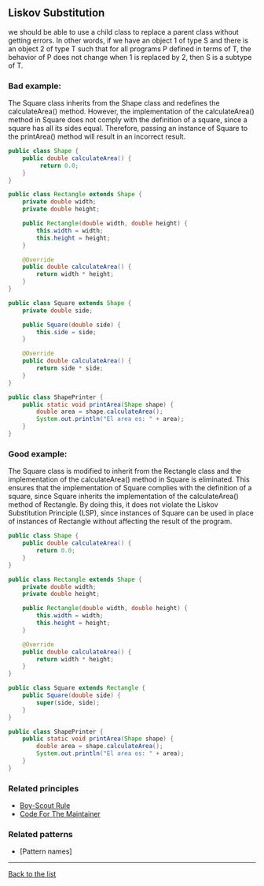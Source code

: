 ## Liskov Substitution

we should be able to use a child class to replace a parent class without getting errors. 
In other words, if we have an object 1 of type S and there is an object 2 of type T such that for all programs P defined in terms of T, the behavior of P does not change when 1 is replaced by 2, then S is a subtype of T.

### Bad example:

The Square class inherits from the Shape class and redefines the calculateArea() method. However, the implementation of the calculateArea() method in Square does not comply with the definition of a square, since a square has all its sides equal. Therefore, passing an instance of Square to the printArea() method will result in an incorrect result.

```Java
public class Shape {
    public double calculateArea() {
         return 0.0;
    }
}

public class Rectangle extends Shape {
    private double width;
    private double height;

    public Rectangle(double width, double height) {
        this.width = width;
        this.height = height;
    }

    @Override
    public double calculateArea() {
        return width * height;
    }
}

public class Square extends Shape {
    private double side;

    public Square(double side) {
        this.side = side;
    }

    @Override
    public double calculateArea() {
        return side * side;
    }
}

public class ShapePrinter {
    public static void printArea(Shape shape) {
        double area = shape.calculateArea();
        System.out.println("El area es: " + area);
    }
}
```

### Good example:

The Square class is modified to inherit from the Rectangle class and the implementation of the calculateArea() method in Square is eliminated. This ensures that the implementation of Square complies with the definition of a square, since Square inherits the implementation of the calculateArea() method of Rectangle. By doing this, it does not violate the Liskov Substitution Principle (LSP), since instances of Square can be used in place of instances of Rectangle without affecting the result of the program.

```Java
public class Shape {
    public double calculateArea() {
        return 0.0;
    }
}

public class Rectangle extends Shape {
    private double width;
    private double height;

    public Rectangle(double width, double height) {
        this.width = width;
        this.height = height;
    }

    @Override
    public double calculateArea() {
        return width * height;
    }
}

public class Square extends Rectangle {
    public Square(double side) {
        super(side, side);
    }
}

public class ShapePrinter {
    public static void printArea(Shape shape) {
        double area = shape.calculateArea();
        System.out.println("El area es: " + area);
    }
}
```

### Related principles

- [Boy-Scout Rule](../../principles/general/boyscoutrule.md)
- [Code For The Maintainer](../../principles/general/codeformantainer.md) 

### Related patterns

- [Pattern names]

---
[Back to the list](./README.md)